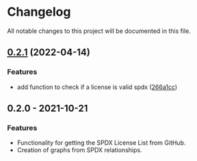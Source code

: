 <!--
SPDX-FileCopyrightText: 2021 HH Partners
 
SPDX-License-Identifier: MIT
 -->

# Changelog

All notable changes to this project will be documented in this file.

## [0.2.1](https://github.com/doubleopen-project/spdx-toolkit/compare/v0.2.0...v0.2.1) (2022-04-14)

### Features

* add function to check if a license is valid spdx ([266a1cc](https://github.com/doubleopen-project/spdx-toolkit/commit/266a1cccb961fdc9f820eaf693f08b936b5a61ae))

## 0.2.0 - 2021-10-21

### Features

* Functionality for getting the SPDX License List from GitHub.
* Creation of graphs from SPDX relationships.
